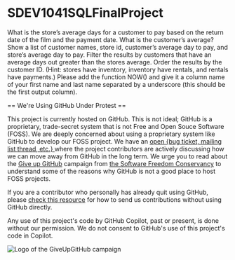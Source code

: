 # SDEV1041SQLFinalProject
What is the store’s average days for a customer to pay based on the return date of the film and the payment date.  What is the customer’s average?  Show a list of customer names, store id, customer’s average day to pay, and store’s average day to pay.  Filter the results by customers that have an average days out greater than the stores average.  Order the results by the customer ID.   (Hint: stores have inventory, inventory have rentals, and rentals have payments.)  Please add the function NOW() and give it a column name of your first name and last name separated by a underscore (this should be the first output column).


== We're Using GitHub Under Protest ==

This project is currently hosted on GitHub.  This is not ideal; GitHub is a
proprietary, trade-secret system that is not Free and Open Souce Software
(FOSS).  We are deeply concerned about using a proprietary system like GitHub
to develop our FOSS project.  We have an
[open {bug ticket, mailing list thread, etc.} ](INSERT_LINK) where the
project contributors are actively discussing how we can move away from GitHub
in the long term.  We urge you to read about the
[Give up GitHub](https://GiveUpGitHub.org) campaign from
[the Software Freedom Conservancy](https://sfconservancy.org) to understand
some of the reasons why GitHub is not a good place to host FOSS projects.

If you are a contributor who personally has already quit using GitHub, please
[check this resource](INSERT_LINK) for how to send us contributions without
using GitHub directly.

Any use of this project's code by GitHub Copilot, past or present, is done
without our permission.  We do not consent to GitHub's use of this project's
code in Copilot.

![Logo of the GiveUpGitHub campaign](https://sfconservancy.org/img/GiveUpGitHub.png)
